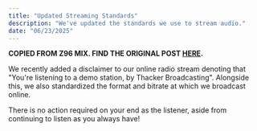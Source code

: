 ```yaml
---
title: "Updated Streaming Standards"
description: "We've updated the standards we use to stream audio."
date: "06/23/2025"
---
```


**COPIED FROM Z96 MIX. FIND THE ORIGINAL POST [HERE](https://z96mix.com/blog/updated-streaming-standards).**

We recently added a disclaimer to our online radio stream denoting that "You're listening to a demo station, by Thacker Broadcasting". Alongside this, we also standardized the format and bitrate at which we broadcast online.

There is no action required on your end as the listener, aside from continuing to listen as you always have!